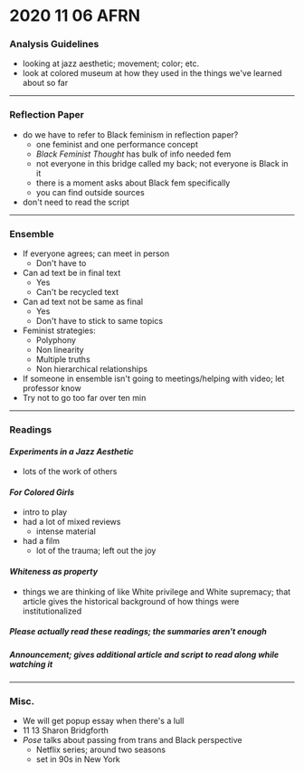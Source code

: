 # 2020 11 06 AFRN

### Analysis Guidelines

- looking at jazz aesthetic; movement; color; etc.
- look at colored museum at how they used in the things we've learned about so far

---

### Reflection Paper
- do we have to refer to Black feminism in reflection paper?
  - one feminist and one performance concept
  - *Black Feminist Thought* has bulk of info needed fem
  - not everyone in this bridge called my back; not everyone is Black in it
  - there is a moment asks about Black fem specifically
  - you can find outside sources
- don't need to read the script

---

### Ensemble
- If everyone agrees; can meet in person
  - Don't have to
- Can ad text be in final text
  - Yes
  - Can't be recycled text
- Can ad text not be same as final
  - Yes
  - Don't have to stick to same topics
- Feminist strategies:
  - Polyphony
  - Non linearity
  - Multiple truths
  - Non hierarchical relationships
- If someone in ensemble isn't going to meetings/helping with video; let professor know
- Try not to go too far over ten min

---

### Readings

#### *Experiments in a Jazz Aesthetic*
  - lots of the work of others

#### *For Colored Girls*
  - intro to play
  - had a lot of mixed reviews
    - intense material
  - had a film
    - lot of the trauma; left out the joy

#### *Whiteness as property*
  - things we are thinking of like White privilege and White supremacy; that article gives the historical background of how things were institutionalized

##### Please actually read these readings; the summaries aren't enough

##### Announcement; gives additional article and script to read along while watching it

---

### Misc.
- We will get popup essay when there's a lull
- 11 13 Sharon Bridgforth
- *Pose* talks about passing from trans and Black perspective
  - Netflix series; around two seasons
  - set in 90s in New York

<!--
Shorthand Key
fcg - For Colored Girls
bf - Black feminism / Black feminist
perf - performance
bft - *Black Feminist Thought*
ja - jazz aesthetic
exjazz - *Experiments in a Jazz Aesthetic*
ref paper - reflection paper
prof - professor
strat - strategies
White priv - White privilege
White suprem - White supremacy
-->
